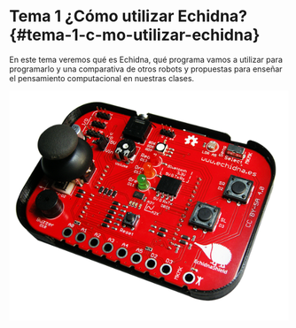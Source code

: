 # Tema 1 ¿Cómo utilizar Echidna? {#tema-1-c-mo-utilizar-echidna}

En este tema veremos qué es Echidna,  qué programa vamos a utilizar para programarlo y una comparativa de otros robots y propuestas para enseñar el pensamiento computacional en nuestras clases.

![](/images/image1.png)

